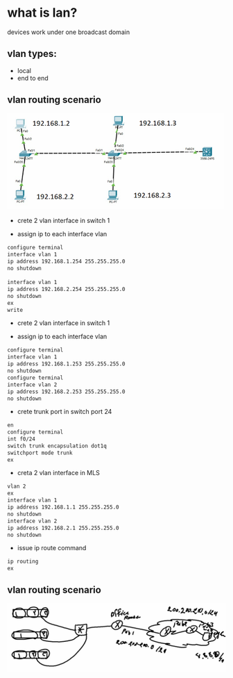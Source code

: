 # what is lan?
devices work under one broadcast domain

## vlan types:
* local
* end to end

## vlan routing scenario

<a href="link"><img src="https://github.com/amin-amani/CCNA/blob/main/200-301-TRA2210_10/vlan-routing-mls1.PNG" alt="CCNA ||" width="500"/></a>

* crete 2 vlan interface in  switch 1

* assign ip  to each interface vlan

```
configure terminal
interface vlan 1
ip address 192.168.1.254 255.255.255.0
no shutdown

interface vlan 1
ip address 192.168.2.254 255.255.255.0
no shutdown
ex
write
```
* crete 2 vlan interface in  switch 1

* assign ip  to each interface vlan

```
configure terminal
interface vlan 1
ip address 192.168.1.253 255.255.255.0
no shutdown
configure terminal
interface vlan 2
ip address 192.168.2.253 255.255.255.0
no shutdown
```

* crete trunk port in switch port 24
```
en
configure terminal
int f0/24
switch trunk encapsulation dot1q
switchport mode trunk
ex
```
* creta 2 vlan interface in MLS
```
vlan 2
ex
interface vlan 1
ip address 192.168.1.1 255.255.255.0
no shutdown
interface vlan 2
ip address 192.168.2.1 255.255.255.0
no shutdown
```
* issue ip route command
```
ip routing
ex
```
## vlan routing scenario

<a href="link"><img src="https://github.com/amin-amani/CCNA/blob/main/200-301-TRA2210_10/scenario-test2.PNG" alt="CCNA ||" width="700"/></a>






